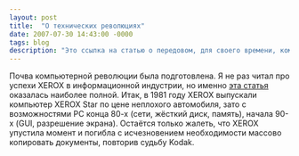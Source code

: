 ```yaml
---
layout: post
title:  "О технических революциях"
date: 2007-07-30 14:43:00 -0000
tags: blog 
description: "Это ссылка на статью о передовом, для своего времени, компьютере XEROX Star."
---
```


Почва компьютерной революции была подготовлена. Я не раз читал про успехи XEROX в информационной индустрии, но именно [эта статья](http://www.computer-museum.ru/frgnhist/xeroxpcs.htm) оказалась наиболее полной. Итак, в 1981 году XEROX выпускали компьютер XEROX Star по цене неплохого автомобиля, зато с возможностями PC конца 80-х (сети, жёсткий диск, память), начала 90-х (GUI, разрешение экрана). Остаётся только жалеть, что XEROX упустила момент и погибла с исчезновением необходимости массово копировать документы, повторив судьбу Kodak.